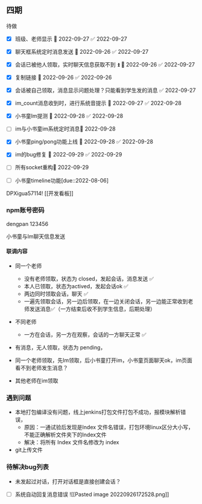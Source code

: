## 四期

待做
- [x] 班级、老师显示 📅 2022-09-27 ✅ 2022-09-27
- [x] 聊天框系统定时消息发送 📅 2022-09-26 ✅ 2022-09-27
- [x] 会话已被他人领取，实时聊天信息获取不到 ⏫ 📅 2022-09-26 ✅ 2022-09-27
- [x] 复制链接 📅 2022-09-26 ✅ 2022-09-26
- [x] 会话被自己领取，消息显示问题处理？只能看到学生发的消息 ✅ 2022-09-27
- [x] im_count消息收到时，进行系统音提示 📅 2022-09-27 ✅ 2022-09-28
- [x] 小书童Im提测 📅 2022-09-28 ✅ 2022-09-28
- [ ] im与小书童im系统定时消息📅 2022-09-28 
- [x] 小书童ping/pong功能上线 📅 2022-09-28 ✅ 2022-09-28
- [x] im的bug修复 📅 2022-09-29 ✅ 2022-09-29
- [ ] 所有socket重构🛫 2022-09-29

- [ ] 小书童timeline功能[due::2022-08-06]



DPXigua57114!
[[开发看板]]

### npm账号密码
dengpan
123456


小书童与Im聊天信息发送

#### 联调内容
- 同一个老师
	- 没有老师领取，状态为 closed，发起会话，消息发送   ✅ 
	- 本人已领取，状态为actived，发起会话ok ✅
	- 两边同时领取会话，聊天 ✅
	- 一遍先领取会话，另一边后领取，在一边关闭会话，另一边能正常收到老师发送消息✅（一方结束后收不到学生信息，后期处理）
- 不同老师
	- 一方在会话，另一方在观察，会话的一方聊天正常 ✅ 


- 有消息，无人领取，状态为 pending，
- 同一个老师领取，先Im领取，后小书童打开im，小书童页面聊天ok，im页面看不到老师发生消息？
- 其他老师在im领取

### 遇到问题
- 本地打包编译没有问题，线上jenkins打包文件打包不成功，报模块解析错误，
	- 原因：一通试验后发现是Index 文件名错误，打包环境linux区分大小写，不能正确解析文件夹下的Index文件
	- 解决：将所有 Index 文件名修改为 index 
- git上传文件

### 待解决bug列表
- 未发起过对话，打开对话框是直接创建会话？

- [ ] 系统自动回复消息错误
![[Pasted image 20220926172528.png]]
